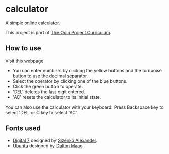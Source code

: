 # calculator
A simple online calculator.

This project is part of [The Odin Project Curriculum](https://www.theodinproject.com/paths/foundations/courses/foundations/lessons/calculator).

## How to use
Visit this [webpage](https://lbonino.github.io/calculator/src/templates/index.html).

- You can enter numbers by clicking the yellow buttons and the turquoise button to use the decimal separator.
- Select the operator by clicking one of the blue buttons.
- Click the green button to operate. 
- 'DEL' deletes the last digit entered.
- 'AC' resets the calculator to its initial state.

You can also use the calculator with your keyboard. Press Backspace key to select 'DEL' or C key to select 'AC'. 

## Fonts used
* [Digital 7](https://www.dafont.com/digital-7.font) designed by [Sizenko Alexander](http://www.styleseven.com/).
* [Ubuntu](https://fonts.google.com/specimen/Ubuntu?query=ubuntu) designed by [Dalton Maag](https://www.daltonmaag.com/).